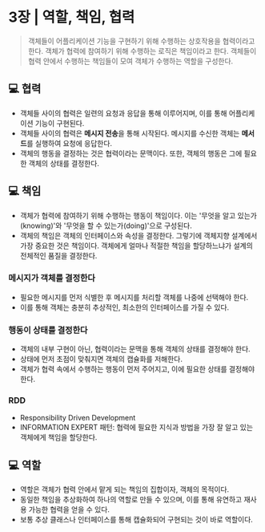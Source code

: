 # 3장 | 역할, 책임, 협력

> 객체들이 어플리케이션 기능을 구현하기 위해 수행하는 상호작용을 협력이라고 한다. 객체가 협력에 참여하기 위해 수행하는 로직은 책임이라고 한다. 객체들이 협력 안에서 수행하는 책임들이 모여 객체가 수행하는 역할을 구성한다.

## 💻 협력

- 객체들 사이의 협력은 일련의 요청과 응답을 통해 이루어지며, 이를 통해 어플리케이션 기능이 구현된다.
- 객체들 사이의 협력은 **메시지 전송**을 통해 시작된다. 메시지를 수신한 객체는 **메서드**를 실행하여 요청에 응답한다.
- 객체의 행동을 결정하는 것은 협력이라는 문맥이다. 또한, 객체의 행동은 그에 필요한 객체의 상태를 결정한다.

## 💻 책임

- 객체가 협력에 참여하기 위해 수행하는 행동이 책임이다. 이는 '무엇을 알고 있는가(knowing)'와 '무엇을 할 수 있는가(doing)'으로 구성된다. 
- 객체의 책임은 객체의 인터페이스와 속성을 결정한다. 그렇기에 객체지향 설계에서 가장 중요한 것은 책임이다. 객체에게 얼마나 적절한 책임을 할당하느냐가 설계의 전체적인 품질을 결정한다.

### 메시지가 객체를 결정한다

- 필요한 메시지를 먼저 식별한 후 메시지를 처리할 객체를 나중에 선택해야 한다.
- 이를 통해 객체는 충분히 추상적인, 최소한의 인터페이스를 가질 수 있다.

### 행동이 상태를 결정한다

- 객체의 내부 구현이 아닌, 협력이라는 문맥을 통해 객체의 상태를 결정해야 한다.
- 상태에 먼저 초점이 맞춰지면 객체의 캡슐화를 저해한다.
- 객체가 협력 속에서 수행하는 행동이 먼저 주어지고, 이에 필요한 상태를 결정해야 한다.

### RDD

- Responsibility Driven Development
- INFORMATION EXPERT 패턴: 협력에 필요한 지식과 방법을 가장 잘 알고 있는 객체에게 책임을 할당한다.

## 💻 역할

- 역할은 객체가 협력 안에서 맡게 되는 책임의 집합이자, 객체의 목적이다.
- 동일한 책임을 추상화하여 하나의 역할로 만들 수 있으며, 이를 통해 유연하고 재사용 가능한 협력을 얻을 수 있다.
- 보통 추상 클래스나 인터페이스를 통해 캡슐화되어 구현되는 것이 바로 역할이다.

